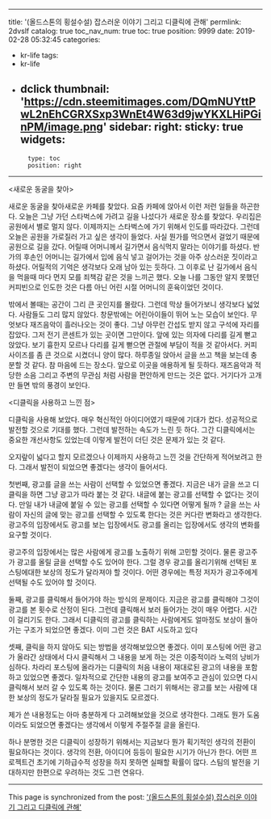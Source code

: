 
---
title: '(올드스톤의 횡설수설) 잡스러운 이야기 그리고 디클릭에 관해'
permlink: 2dvslf
catalog: true
toc_nav_num: true
toc: true
position: 9999
date: 2019-02-28 05:32:45
categories:
- kr-life
tags:
- kr-life
- dclick
thumbnail: 'https://cdn.steemitimages.com/DQmNUYttPwL2nEhCGRXSxp3WnEt4W63d9jwYKXLHiPGinPM/image.png'
sidebar:
    right:
        sticky: true
widgets:
    -
        type: toc
        position: right
---


<새로운 동굴을 찾아>

새로운 동굴을 찾아새로운 카페를 찾았다. 요즘 카페에 앉아서 이런 저런 일들을 하곤한다. 오늘은 그냥 가던 스타벅스에 가려고 길을 나섰다가 새로운 장소를 찾았다. 우리집은 공원에서 별로 멀지 않다. 이제까지는 스타벅스에 가기 위해서 인도를 따라갔다. 그런데 오늘은 공원을 가로질러 가고 싶은 생각이 들었다. 사실 뭔가를 먹으면서 걸었기 때문에 공원으로 길을 갔다. 어릴때 어머니께서 길가면서 음식먹지 말라는 이야기를 하셨다. 반가의 후손인 어머니는 길가에서 입에 음식 넣고 걸어가는 것을 아주 상스러운 짓이라고 하셨다. 어릴적의 기억은 생각보다 오래 남아 있는 듯하다. 그 이후로 난 길가에서 음식을 먹을때 마다 먼지 모를 죄책감 같은 것을 느끼곤 했다. 오늘 나를 그동안 알지 못했던 커피빈으로 인도한 것은 다름 아닌 어린 시절 어머니의 훈육이었던 것이다. 

밖에서 볼때는 공간이 그리 큰 곳인지를 몰랐다. 그런데 막상 들어가보니 생각보다 넓었다. 사람들도 그리 많지 않았다. 창문밖에는 어린아이들이 뛰어 노는 모습이 보인다. 무엇보다 재즈음악이 흘러나오는 것이 좋다. 그냥 아무런 간섭도 받지 않고 구석에 자리를 잡았다. 그저 전기 콘센트가 있는 곳이면 그만이다. 앞에 있는 의자에 다리를 길게 뻗고 앉았다. 보기 흉한지 모르나 다리를 길게 뻗으면 관절에 부담이 적을 것 같아서다.
커피사이즈를 좀 큰 것으로 시켰더니 양이 많다. 하루종일 앉아서 글을 쓰고 책을 보는데 충분할 것 같다. 참 마음에 드는 장소다. 앞으로 이곳을 애용하게 될 듯하다. 재즈음악과 적당한 소음 그리고 주변의 무관심 처럼 사람을 편안하게 만드는 것은 없다. 거기다가 고개만 들면 밖의 풍경이 보인다.

<디클릭을 사용하고 느낀 점>

디클릭을 사용해 보았다. 매우 혁신적인 아이디어였기 때문에 기대가 컸다. 성공적으로 발전할 것으로 기대를 했다. 그런데 발전하는 속도가 느린 듯 하다. 그간 디클릭에서는 중요한 개선사항도 있었는데 이렇게 발전이 더딘 것은 문제가 있는 것 같다. 

오지랖이 넓다고 할지 모르겠으나 이제까지 사용하고 느낀 것을 간단하게 적어보려고 한다. 그래서 발전이 되었으면 좋겠다는 생각이 들어서다. 

첫번째, 광고를 글을 쓰는 사람이 선택할 수 있었으면 좋겠다. 지금은 내가 글을 쓰고 디클릭을 하면 그냥 광고가 따라 붙는 것 같다. 내글에 붙는 광고를 선택할 수 없다는 것이다. 만일 내가 내글에 붙일 수 있는 광고를 선택할 수 있다면 어떻게 될까 ? 글을 쓰는 사람이 자신의 글에 맞는 광고를 선택할 수 있도록 한다는 것은 커다란 변화라고 생각한다. 광고주의 입장에서도 광고를 보는 입장에서도 광고를 올리는 입장에서도 생각의 변화를 요구할 것이다. 

광고주의 입장에서는 많은 사람에게 광고를 노출하기 위해 고민할 것이다. 물론 광고주가 광고를 올릴 글을 선택할 수도 있어야 한다. 그럴 경우 광고를 올리기위해 선택된 포스팅에대한 보상의 정도가 달라져야 할 것이다. 어떤 경우에는 특정 저자가 광고주에게 선택될 수도 있어야 할 것이다. 

둘째, 광고를 클릭해서 들어가야 하는 방식의 문제이다. 지금은 광고를 클릭해야 그것이 광고를 본 횟수로 산정이 된다. 그런데 클릭해서 보러 들어가는 것이 매우 어렵다. 시간이 걸리기도 한다. 그래서 디클릭의 광고를 클릭하는 사람에게도 얼마정도 보상이 돌아가는 구조가 되었으면 좋겠다. 이미 그런 것은  BAT 시도하고 있다

셋째, 클릭을 하지 않아도 되는 방법을 생각해보았으면 좋겠다. 이미 포스팅에 어떤 광고가 올라간 상태에서 다시 클릭해서 그 내용을 보게 하는 것은 이중적이라 노력의 낭비가 심하다. 차라리 포스팅에 올라가는 디클릭의 처음 내용이 재대로된 광고의 내용을 포함하고 있었으면 좋겠다. 일차적으로 간단한 내용의 광고를 보여주고 관심이 있으면 다시 클릭해서 보러 갈 수 있도록 하는 것이다. 물론 그러기 위해서는 광고를 보는 사람에 대한 보상의 정도가 달라질 필요가 있을지도 모르겠다. 

제가 쓴 내용정도는 아마 충분하게 다 고려해보았을 것으로 생각한다. 그래도 뭔가 도움이라도 되었으면 좋겠다는 생각에서 이렇게 주절주절 글을 올린다. 

하나 분명한 것은 디클릭이 성장하기 위해서는 지금보다 뭔가 획기적인 생각의 전환이 필요하다는 것이다. 생각의 전환, 아이디어 등등이 필요한 시기가 아닌가 한다. 어떤 프로젝트건 초기에 기하급수적 성장을 하지 못하면 실패할 확률이 많다. 스팀의 발전을 기대하지만 한편으로 우려하는 것도 그런 연유다.

- - -

This page is synchronized from the post: ['(올드스톤의 횡설수설) 잡스러운 이야기 그리고 디클릭에 관해'](https://steemit.com/@oldstone/2dvslf)
